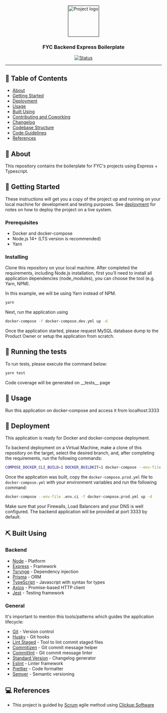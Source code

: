 <p align="center">
  <a href="" rel="noopener">
    <img width=100px height=100px src=".github/docs/logo.png" alt="Project logo" style="fill:#000000">
  </a>
</p>

<h3 align="center">FYC Backend Express Boilerplate</h3>

<div align="center">

[![Status](https://img.shields.io/badge/status-active-success.svg)]()

</div>

---

## 📝 Table of Contents

- [About](#about)
- [Getting Started](#getting_started)
- [Deployment](#deployment)
- [Usage](#usage)
- [Built Using](#built_using)
- [Contributing and Coworking](./CONTRIBUTING.md)
- [Changelog](./CHANGELOG.md)
- [Codebase Structure](./docs/CODEBASE_STRUCTURE.md)
- [Code Guidelines](./docs/CODE_GUIDELINES.md)
- [References](#references)

## 📖 About <a name = "about"></a>

This repository contains the boilerplate for FYC's projects using Express + Typescript.

## 🏁 Getting Started <a name = "getting_started"></a>

These instructions will get you a copy of the project up and running on your local machine for development and testing purposes. See [deployment](#deployment) for notes on how to deploy the project on a live system.

### Prerequisites

- Docker and docker-compose
- Node.js 14+ (LTS version is recommended)
- Yarn

### Installing

Clone this repository on your local machine. After completed the requirements, including Node.js installation, first you'll need to install all application dependencies (node_modules), you can choose the tool (e.g. Yarn, NPM).

In this example, we will be using Yarn instead of NPM.

```bash
yarn
```

Next, run the application using

```bash
docker-compose -f docker-compose.dev.yml up -d
```

Once the application started, please request MySQL database dump to the Product Owner or setup the application from scratch.

## 🔧 Running the tests <a name = "tests"></a>

To run tests, please execute the command below:
```bash
yarn test
```

Code coverage will be generated on \_\_tests\_\_ page

## 📱 Usage <a name="usage"></a>

Run this application on docker-compose and access it from localhost:3333

## 🚀 Deployment <a name = "deployment"></a>

This application is ready for Docker and docker-compose deployment.

To backend deployment on a Virtual Machine, make a clone of this repository on the target, select the desired branch, and, after completing the requirements, run the following commands:

```bash
COMPOSE_DOCKER_CLI_BUILD=1 DOCKER_BUILDKIT=1 docker-compose --env-file .env.ci -f docker-compose.prod.yml build

```

Once the application was built, copy the ```docker-compose.prod.yml``` file to ```docker-compose.yml``` with your environment variables and run the following command:

```bash
docker-compose --env-file .env.ci -f docker-compose.prod.yml up -d
```

Make sure that your Firewalls, Load Balancers and your DNS is well configured. The backend application will be provided at port 3333 by default.

## ⛏️ Built Using <a name = "built_using"></a>

### Backend

- [Node](https://nodejs.org/) - Platform
- [Express](https://expressjs.com/) - Framework
- [Tsrynge](https://github.com/microsoft/tsyringe) - Dependency injection
- [Prisma](https://www.prisma.io/) - ORM
- [TypeScript](https://www.typescriptlang.org/) - Javascript with syntax for types
- [Axios](https://axios-http.com/) - Promise-based HTTP client
- [Jest](https://jestjs.io/) - Testing framework

### General

It's important to mention this tools/patterns which guides the application lifecycle:

- [Git](https://git-scm.com/) - Version control
- [Husky](https://typicode.github.io/husky/#/) - Git hooks
- [Lint Staged](https://github.com/okonet/lint-staged) - Tool to lint commit staged files
- [Commitizen](https://github.com/commitizen/cz-cli) - Git commit message helper
- [Commitlint](https://commitlint.js.org/) - Git commit message linter
- [Standard Version](https://github.com/conventional-changelog/standard-version) - Changelog generator
- [Eslint](https://eslint.org/) - Linter framework
- [Prettier](https://prettier.io/) - Code formatter
- [Semver](https://semver.org/) - Semantic versioning

## 💻 References <a name = "references"></a>

- This project is guided by <a href="https://www.scrum.org/">Scrum</a> agile method using <a href="https://app.clickup.com/">Clickup Software</a>
